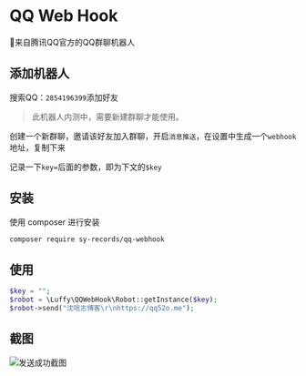 # QQ Web Hook
🤖来自腾讯QQ官方的QQ群聊机器人


## 添加机器人

搜索QQ：`2854196399`添加好友

> 此机器人内测中，需要新建群聊才能使用。

创建一个新群聊，邀请该好友加入群聊，开启`消息推送`，在设置中生成一个`webhook`地址，复制下来

记录一下`key=`后面的参数，即为下文的`$key`

## 安装

使用 composer 进行安装

```bash
composer require sy-records/qq-webhook
```

## 使用

```php
$key = "";
$robot = \Luffy\QQWebHook\Robot::getInstance($key);
$robot->send("沈唁志博客\r\nhttps://qq52o.me");
```

## 截图

![发送成功截图](https://cdn.jsdelivr.net/gh/sy-records/qq-webhook/images/202004/send-success.png)